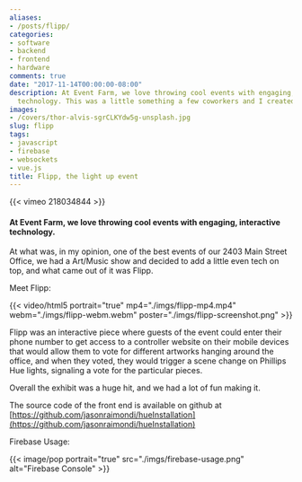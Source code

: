 ```yaml
---
aliases:
- /posts/flipp/
categories:
- software
- backend
- frontend
- hardware
comments: true
date: "2017-11-14T00:00:00-08:00"
description: At Event Farm, we love throwing cool events with engaging, interactive
  technology. This was a little something a few coworkers and I created at Event Farm.
images: 
- /covers/thor-alvis-sgrCLKYdw5g-unsplash.jpg
slug: flipp
tags:
- javascript
- firebase
- websockets
- vue.js
title: Flipp, the light up event
---
```


{{< vimeo 218034844 >}}

#### At Event Farm, we love throwing cool events with engaging, interactive technology.

At what was, in my opinion, one of the best events of our 2403 Main Street Office, we had a Art/Music show and decided to add a little even tech on top, and what came out of it was Flipp.

Meet Flipp:

{{< video/html5 portrait="true" mp4="./imgs/flipp-mp4.mp4" webm="./imgs/flipp-webm.webm" poster="./imgs/flipp-screenshot.png" >}}

Flipp was an interactive piece where guests of the event could enter their phone number to get access to a controller website on their mobile devices that would allow them to vote for different artworks hanging around the office, and when they voted, they would trigger a scene change on Phillips Hue lights, signaling a vote for the particular pieces.

Overall the exhibit was a huge hit, and we had a lot of fun making it.

The source code of the front end is available on github at [https://github.com/jasonraimondi/hueInstallation](https://github.com/jasonraimondi/hueInstallation)

Firebase Usage: 

{{< image/pop portrait="true" src="./imgs/firebase-usage.png" alt="Firebase Console" >}} 
